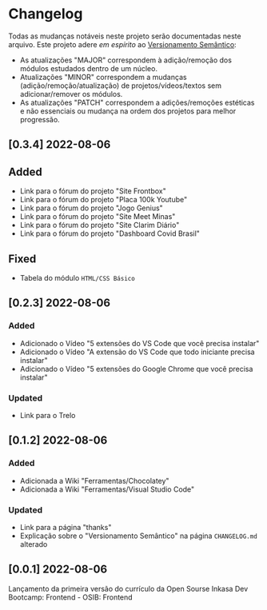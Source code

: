 # Changelog

Todas as mudanças notáveis neste projeto serão documentadas neste arquivo. Este projeto adere *em espírito* ao [Versionamento Semântico](http://semver.org/):

- As atualizações "MAJOR" correspondem à adição/remoção dos módulos estudados dentro de um núcleo.
- Atualizações "MINOR" correspondem a mudanças (adição/remoção/atualização) de projetos/vídeos/textos sem adicionar/remover os módulos.
- As atualizações "PATCH" correspondem a adições/remoções estéticas e não essenciais ou mudança na ordem dos projetos para melhor progressão.

## [0.3.4] 2022-08-06

## Added
- Link para o fórum do projeto "Site Frontbox"
- Link para o fórum do projeto "Placa 100k Youtube"
- Link para o fórum do projeto "Jogo Genius"
- Link para o fórum do projeto "Site Meet Minas"
- Link para o fórum do projeto "Site Clarim Diário"
- Link para o fórum do projeto "Dashboard Covid Brasil"

## Fixed
- Tabela do módulo `HTML/CSS Básico`

## [0.2.3] 2022-08-06

### Added
- Adicionado o Vídeo "5 extensões do VS Code que você precisa instalar"
- Adicionado o Vídeo "A extensão do VS Code que todo iniciante precisa instalar"
- Adicionado o Vídeo "5 extensões do Google Chrome que você precisa instalar"

### Updated
- Link para o Trelo

## [0.1.2] 2022-08-06

### Added
- Adicionada a Wiki "Ferramentas/Chocolatey"
- Adicionada a Wiki "Ferramentas/Visual Studio Code"

### Updated
- Link para a página "thanks"
- Explicação sobre o "Versionamento Semântico" na página `CHANGELOG.md` alterado

## [0.0.1] 2022-08-06

Lançamento da primeira versão do currículo da Open Sourse Inkasa Dev Bootcamp: Frontend - OSIB: Frontend